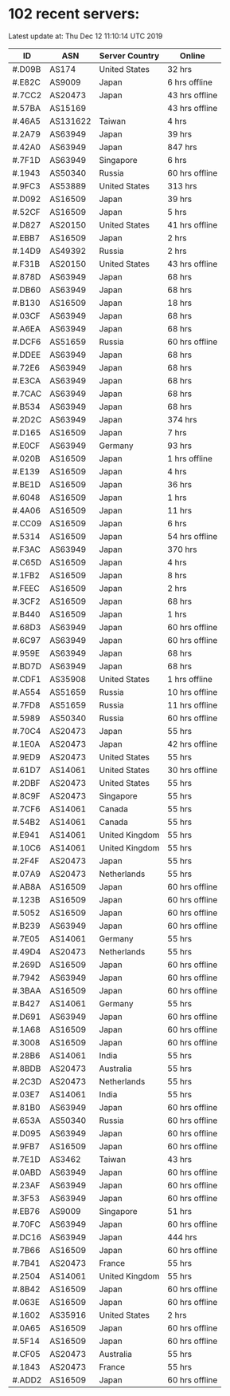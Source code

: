 # 102 recent servers:

Latest update at: Thu Dec 12 11:10:14 UTC 2019

| ID | ASN | Server Country | Online |
| -- | --- | -------------- | ------ |
| #.D09B | AS174 | United States | 32 hrs |
| #.E82C | AS9009 | Japan | 6 hrs offline |
| #.7CC2 | AS20473 | Japan | 43 hrs offline |
| #.57BA | AS15169 |  | 43 hrs offline |
| #.46A5 | AS131622 | Taiwan | 4 hrs |
| #.2A79 | AS63949 | Japan | 39 hrs |
| #.42A0 | AS63949 | Japan | 847 hrs |
| #.7F1D | AS63949 | Singapore | 6 hrs |
| #.1943 | AS50340 | Russia | 60 hrs offline |
| #.9FC3 | AS53889 | United States | 313 hrs |
| #.D092 | AS16509 | Japan | 39 hrs |
| #.52CF | AS16509 | Japan | 5 hrs |
| #.D827 | AS20150 | United States | 41 hrs offline |
| #.EBB7 | AS16509 | Japan | 2 hrs |
| #.14D9 | AS49392 | Russia | 2 hrs |
| #.F31B | AS20150 | United States | 43 hrs offline |
| #.878D | AS63949 | Japan | 68 hrs |
| #.DB60 | AS63949 | Japan | 68 hrs |
| #.B130 | AS16509 | Japan | 18 hrs |
| #.03CF | AS63949 | Japan | 68 hrs |
| #.A6EA | AS63949 | Japan | 68 hrs |
| #.DCF6 | AS51659 | Russia | 60 hrs offline |
| #.DDEE | AS63949 | Japan | 68 hrs |
| #.72E6 | AS63949 | Japan | 68 hrs |
| #.E3CA | AS63949 | Japan | 68 hrs |
| #.7CAC | AS63949 | Japan | 68 hrs |
| #.B534 | AS63949 | Japan | 68 hrs |
| #.2D2C | AS63949 | Japan | 374 hrs |
| #.D165 | AS16509 | Japan | 7 hrs |
| #.E0CF | AS63949 | Germany | 93 hrs |
| #.020B | AS16509 | Japan | 1 hrs offline |
| #.E139 | AS16509 | Japan | 4 hrs |
| #.BE1D | AS16509 | Japan | 36 hrs |
| #.6048 | AS16509 | Japan | 1 hrs |
| #.4A06 | AS16509 | Japan | 11 hrs |
| #.CC09 | AS16509 | Japan | 6 hrs |
| #.5314 | AS16509 | Japan | 54 hrs offline |
| #.F3AC | AS63949 | Japan | 370 hrs |
| #.C65D | AS16509 | Japan | 4 hrs |
| #.1FB2 | AS16509 | Japan | 8 hrs |
| #.FEEC | AS16509 | Japan | 2 hrs |
| #.3CF2 | AS16509 | Japan | 68 hrs |
| #.B440 | AS16509 | Japan | 1 hrs |
| #.68D3 | AS63949 | Japan | 60 hrs offline |
| #.6C97 | AS63949 | Japan | 60 hrs offline |
| #.959E | AS63949 | Japan | 68 hrs |
| #.BD7D | AS63949 | Japan | 68 hrs |
| #.CDF1 | AS35908 | United States | 1 hrs offline |
| #.A554 | AS51659 | Russia | 10 hrs offline |
| #.7FD8 | AS51659 | Russia | 11 hrs offline |
| #.5989 | AS50340 | Russia | 60 hrs offline |
| #.70C4 | AS20473 | Japan | 55 hrs |
| #.1E0A | AS20473 | Japan | 42 hrs offline |
| #.9ED9 | AS20473 | United States | 55 hrs |
| #.61D7 | AS14061 | United States | 30 hrs offline |
| #.2DBF | AS20473 | United States | 55 hrs |
| #.8C9F | AS20473 | Singapore | 55 hrs |
| #.7CF6 | AS14061 | Canada | 55 hrs |
| #.54B2 | AS14061 | Canada | 55 hrs |
| #.E941 | AS14061 | United Kingdom | 55 hrs |
| #.10C6 | AS14061 | United Kingdom | 55 hrs |
| #.2F4F | AS20473 | Japan | 55 hrs |
| #.07A9 | AS20473 | Netherlands | 55 hrs |
| #.AB8A | AS16509 | Japan | 60 hrs offline |
| #.123B | AS16509 | Japan | 60 hrs offline |
| #.5052 | AS16509 | Japan | 60 hrs offline |
| #.B239 | AS63949 | Japan | 60 hrs offline |
| #.7E05 | AS14061 | Germany | 55 hrs |
| #.49D4 | AS20473 | Netherlands | 55 hrs |
| #.269D | AS16509 | Japan | 60 hrs offline |
| #.7942 | AS63949 | Japan | 60 hrs offline |
| #.3BAA | AS16509 | Japan | 60 hrs offline |
| #.B427 | AS14061 | Germany | 55 hrs |
| #.D691 | AS63949 | Japan | 60 hrs offline |
| #.1A68 | AS16509 | Japan | 60 hrs offline |
| #.3008 | AS16509 | Japan | 60 hrs offline |
| #.28B6 | AS14061 | India | 55 hrs |
| #.8BDB | AS20473 | Australia | 55 hrs |
| #.2C3D | AS20473 | Netherlands | 55 hrs |
| #.03E7 | AS14061 | India | 55 hrs |
| #.81B0 | AS63949 | Japan | 60 hrs offline |
| #.653A | AS50340 | Russia | 60 hrs offline |
| #.D095 | AS63949 | Japan | 60 hrs offline |
| #.9FB7 | AS16509 | Japan | 60 hrs offline |
| #.7E1D | AS3462 | Taiwan | 43 hrs |
| #.0ABD | AS63949 | Japan | 60 hrs offline |
| #.23AF | AS63949 | Japan | 60 hrs offline |
| #.3F53 | AS63949 | Japan | 60 hrs offline |
| #.EB76 | AS9009 | Singapore | 51 hrs |
| #.70FC | AS63949 | Japan | 60 hrs offline |
| #.DC16 | AS63949 | Japan | 444 hrs |
| #.7B66 | AS16509 | Japan | 60 hrs offline |
| #.7B41 | AS20473 | France | 55 hrs |
| #.2504 | AS14061 | United Kingdom | 55 hrs |
| #.8B42 | AS16509 | Japan | 60 hrs offline |
| #.063E | AS16509 | Japan | 60 hrs offline |
| #.1602 | AS35916 | United States | 2 hrs |
| #.0A65 | AS16509 | Japan | 60 hrs offline |
| #.5F14 | AS16509 | Japan | 60 hrs offline |
| #.CF05 | AS20473 | Australia | 55 hrs |
| #.1843 | AS20473 | France | 55 hrs |
| #.ADD2 | AS16509 | Japan | 60 hrs offline |

